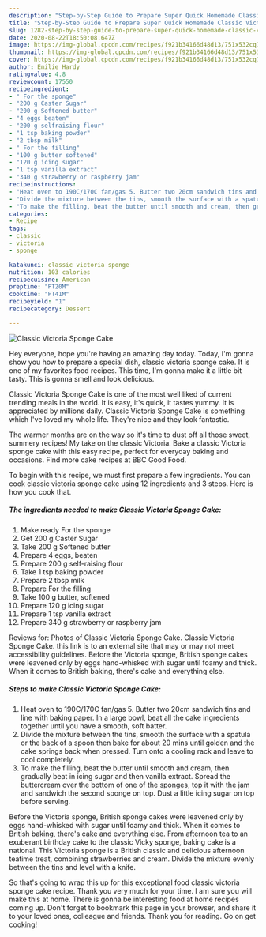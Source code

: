 ```yaml
---
description: "Step-by-Step Guide to Prepare Super Quick Homemade Classic Victoria Sponge Cake"
title: "Step-by-Step Guide to Prepare Super Quick Homemade Classic Victoria Sponge Cake"
slug: 1282-step-by-step-guide-to-prepare-super-quick-homemade-classic-victoria-sponge-cake
date: 2020-08-22T18:50:08.647Z
image: https://img-global.cpcdn.com/recipes/f921b34166d48d13/751x532cq70/classic-victoria-sponge-cake-recipe-main-photo.jpg
thumbnail: https://img-global.cpcdn.com/recipes/f921b34166d48d13/751x532cq70/classic-victoria-sponge-cake-recipe-main-photo.jpg
cover: https://img-global.cpcdn.com/recipes/f921b34166d48d13/751x532cq70/classic-victoria-sponge-cake-recipe-main-photo.jpg
author: Emilie Hardy
ratingvalue: 4.8
reviewcount: 17550
recipeingredient:
- " For the sponge"
- "200 g Caster Sugar"
- "200 g Softened butter"
- "4 eggs beaten"
- "200 g selfraising flour"
- "1 tsp baking powder"
- "2 tbsp milk"
- " For the filling"
- "100 g butter softened"
- "120 g icing sugar"
- "1 tsp vanilla extract"
- "340 g strawberry or raspberry jam"
recipeinstructions:
- "Heat oven to 190C/170C fan/gas 5. Butter two 20cm sandwich tins and line with baking paper. In a large bowl, beat all the cake ingredients together until you have a smooth, soft batter."
- "Divide the mixture between the tins, smooth the surface with a spatula or the back of a spoon then bake for about 20 mins until golden and the cake springs back when pressed. Turn onto a cooling rack and leave to cool completely."
- "To make the filling, beat the butter until smooth and cream, then gradually beat in icing sugar and then vanilla extract. Spread the buttercream over the bottom of one of the sponges, top it with the jam and sandwich the second sponge on top. Dust a little icing sugar on top before serving."
categories:
- Recipe
tags:
- classic
- victoria
- sponge

katakunci: classic victoria sponge 
nutrition: 103 calories
recipecuisine: American
preptime: "PT20M"
cooktime: "PT41M"
recipeyield: "1"
recipecategory: Dessert

---
```



![Classic Victoria Sponge Cake](https://img-global.cpcdn.com/recipes/f921b34166d48d13/751x532cq70/classic-victoria-sponge-cake-recipe-main-photo.jpg)

Hey everyone, hope you're having an amazing day today. Today, I'm gonna show you how to prepare a special dish, classic victoria sponge cake. It is one of my favorites food recipes. This time, I'm gonna make it a little bit tasty. This is gonna smell and look delicious.

Classic Victoria Sponge Cake is one of the most well liked of current trending meals in the world. It is easy, it's quick, it tastes yummy. It is appreciated by millions daily. Classic Victoria Sponge Cake is something which I've loved my whole life. They're nice and they look fantastic.

The warmer months are on the way so it&#39;s time to dust off all those sweet, summery recipes! My take on the classic Victoria. Bake a classic Victoria sponge cake with this easy recipe, perfect for everyday baking and occasions. Find more cake recipes at BBC Good Food.


To begin with this recipe, we must first prepare a few ingredients. You can cook classic victoria sponge cake using 12 ingredients and 3 steps. Here is how you cook that.

<!--inarticleads1-->

##### The ingredients needed to make Classic Victoria Sponge Cake:

1. Make ready  For the sponge
1. Get 200 g Caster Sugar
1. Take 200 g Softened butter
1. Prepare 4 eggs, beaten
1. Prepare 200 g self-raising flour
1. Take 1 tsp baking powder
1. Prepare 2 tbsp milk
1. Prepare  For the filling
1. Take 100 g butter, softened
1. Prepare 120 g icing sugar
1. Prepare 1 tsp vanilla extract
1. Prepare 340 g strawberry or raspberry jam


Reviews for: Photos of Classic Victoria Sponge Cake. Classic Victoria Sponge Cake. this link is to an external site that may or may not meet accessibility guidelines. Before the Victoria sponge, British sponge cakes were leavened only by eggs hand-whisked with sugar until foamy and thick. When it comes to British baking, there&#39;s cake and everything else. 

<!--inarticleads2-->

##### Steps to make Classic Victoria Sponge Cake:

1. Heat oven to 190C/170C fan/gas 5. Butter two 20cm sandwich tins and line with baking paper. In a large bowl, beat all the cake ingredients together until you have a smooth, soft batter.
1. Divide the mixture between the tins, smooth the surface with a spatula or the back of a spoon then bake for about 20 mins until golden and the cake springs back when pressed. Turn onto a cooling rack and leave to cool completely.
1. To make the filling, beat the butter until smooth and cream, then gradually beat in icing sugar and then vanilla extract. Spread the buttercream over the bottom of one of the sponges, top it with the jam and sandwich the second sponge on top. Dust a little icing sugar on top before serving.


Before the Victoria sponge, British sponge cakes were leavened only by eggs hand-whisked with sugar until foamy and thick. When it comes to British baking, there&#39;s cake and everything else. From afternoon tea to an exuberant birthday cake to the classic Vicky sponge, baking cake is a national. This Victoria sponge is a British classic and delicious afternoon teatime treat, combining strawberries and cream. Divide the mixture evenly between the tins and level with a knife. 

So that's going to wrap this up for this exceptional food classic victoria sponge cake recipe. Thank you very much for your time. I am sure you will make this at home. There is gonna be interesting food at home recipes coming up. Don't forget to bookmark this page in your browser, and share it to your loved ones, colleague and friends. Thank you for reading. Go on get cooking!
